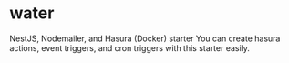 # water
NestJS, Nodemailer, and Hasura (Docker) starter
You can create hasura actions, event triggers, and cron triggers with this starter easily.
